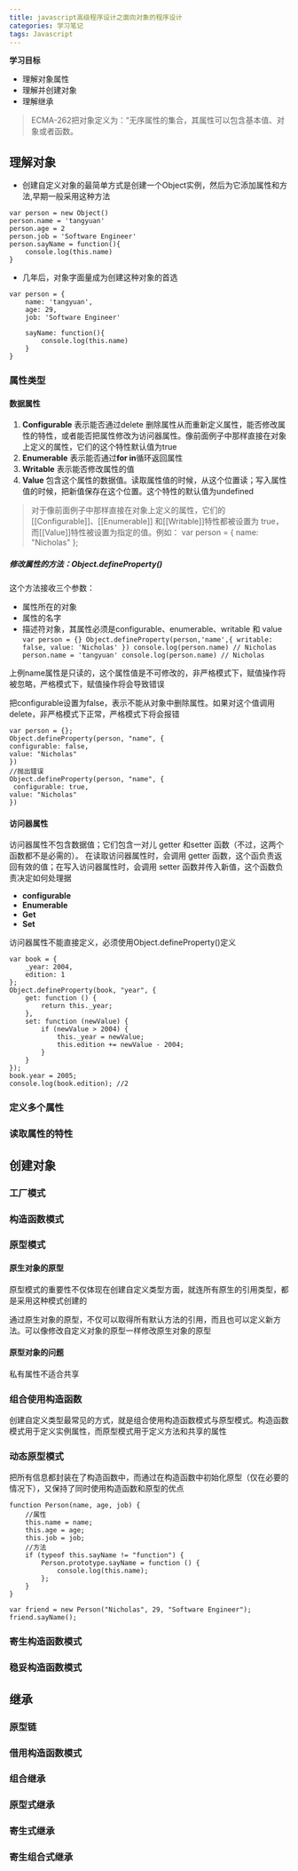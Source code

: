 ```yaml
---
title: javascript高级程序设计之面向对象的程序设计
categories: 学习笔记
tags: Javascript
---
```

**学习目标**
- 理解对象属性
- 理解并创建对象
- 理解继承
>ECMA-262把对象定义为：“无序属性的集合，其属性可以包含基本值、对象或者函数。
## 理解对象  
- 创建自定义对象的最简单方式是创建一个Object实例，然后为它添加属性和方法,早期一般采用这种方法
```
var person = new Object()
person.name = 'tangyuan'
person.age = 2
person.job = 'Software Engineer'
person.sayName = function(){
    console.log(this.name)
}
```
- 几年后，对象字面量成为创建这种对象的首选
```
var person = {
    name: 'tangyuan',
    age: 29,
    job: 'Software Engineer'

    sayName: function(){
        console.log(this.name)
    }
}
```
### 属性类型
#### 数据属性
1. **Configurable** 表示能否通过delete 删除属性从而重新定义属性，能否修改属性的特性，或者能否把属性修改为访问器属性。像前面例子中那样直接在对象上定义的属性，它们的这个特性默认值为true
2. **Enumerable** 表示能否通过**for in**循环返回属性
3. **Writable** 表示能否修改属性的值
4. **Value** 包含这个属性的数据值。读取属性值的时候，从这个位置读；写入属性值的时候，把新值保存在这个位置。这个特性的默认值为undefined  
>对于像前面例子中那样直接在对象上定义的属性，它们的[[Configurable]]、[[Enumerable]]
和[[Writable]]特性都被设置为 true，而[[Value]]特性被设置为指定的值。例如：
var person = { 
 name: "Nicholas" 
};
##### 修改属性的方法：Object.defineProperty()  
这个方法接收三个参数：
   - 属性所在的对象
   - 属性的名字
   - 描述符对象，其属性必须是configurable、enumerable、writable 和 value
    ```
    var person = {}
    Object.defineProperty(person,'name',{
        writable: false,
        value: 'Nicholas'
    })
    console.log(person.name) // Nicholas
    person.name = 'tangyuan'
    console.log(person.name) // Nicholas
    ```

  上例name属性是只读的，这个属性值是不可修改的，非严格模式下，赋值操作将被忽略，严格模式下，赋值操作将会导致错误

  把configurable设置为false，表示不能从对象中删除属性。如果对这个值调用delete，非严格模式下正常，严格模式下将会报错
  ```
  var person = {}; 
  Object.defineProperty(person, "name", { 
  configurable: false, 
  value: "Nicholas" 
  })
  //抛出错误
  Object.defineProperty(person, "name", { 
   configurable: true, 
  value: "Nicholas" 
  })
  ```
#### 访问器属性

访问器属性不包含数据值；它们包含一对儿 getter 和setter 函数（不过，这两个函数都不是必需的）。
在读取访问器属性时，会调用 getter 函数，这个函负责返回有效的值；在写入访问器属性时，会调用
setter 函数并传入新值，这个函数负责决定如何处理据

  - **configurable**
  - **Enumerable**
  - **Get**
  - **Set**

访问器属性不能直接定义，必须使用Object.defineProperty()定义
```
var book = {
    _year: 2004,
    edition: 1
};
Object.defineProperty(book, "year", {
    get: function () {
        return this._year;
    },
    set: function (newValue) {
        if (newValue > 2004) {
            this._year = newValue;
            this.edition += newValue - 2004;
        }
    }
});
book.year = 2005;
console.log(book.edition); //2
```
### 定义多个属性
### 读取属性的特性
## 创建对象
### 工厂模式
### 构造函数模式
### 原型模式
#### 原生对象的原型  
原型模式的重要性不仅体现在创建自定义类型方面，就连所有原生的引用类型，都是采用这种模式创建的

通过原生对象的原型，不仅可以取得所有默认方法的引用，而且也可以定义新方法。可以像修改自定义对象的原型一样修改原生对象的原型
#### 原型对象的问题  
私有属性不适合共享
### 组合使用构造函数  
创建自定义类型最常见的方式，就是组合使用构造函数模式与原型模式。构造函数模式用于定义实例属性，而原型模式用于定义方法和共享的属性
### 动态原型模式  
把所有信息都封装在了构造函数中，而通过在构造函数中初始化原型（仅在必要的情况下），又保持了同时使用构造函数和原型的优点
```
function Person(name, age, job) {
    //属性
    this.name = name;
    this.age = age;
    this.job = job;
    //方法
    if (typeof this.sayName != "function") {
        Person.prototype.sayName = function () {
            console.log(this.name);
        };
    }
}

var friend = new Person("Nicholas", 29, "Software Engineer");
friend.sayName();
```
### 寄生构造函数模式
### 稳妥构造函数模式
## 继承
### 原型链
### 借用构造函数模式
### 组合继承
### 原型式继承
### 寄生式继承
### 寄生组合式继承




